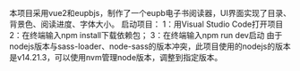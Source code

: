 本项目采用vue2和eupbjs，制作了一个eupb电子书阅读器，UI界面实现了目录、背景色、阅读进度、字体大小。
启动项目：
1：用Visual Studio Code打开项目
2：在终端输入npm install下载依赖包；
3：在终端输入npm run dev启动
由于nodejs版本与sass-loader、node-sass的版本冲突，此项目使用的nodejs的版本是v14.21.3，可以使用nvm管理node版本，调整到指定版本。
